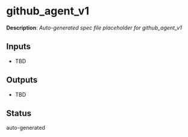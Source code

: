 # github_agent_v1

**Description**: _Auto-generated spec file placeholder for github_agent_v1_

## Inputs
- TBD

## Outputs
- TBD

## Status
auto-generated
